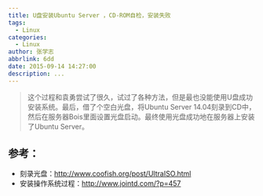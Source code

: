 ```yaml
---
title: U盘安装Ubuntu Server ，CD-ROM自检，安装失败
tags:
  - Linux
categories:
  - Linux
author: 张学志
abbrlink: 6dd
date: 2015-09-14 14:27:00
description: ...
---
```





> 这个过程和袁勇尝试了很久，试过了各种方法，但是最也没能使用U盘成功安装系统。最后，借了个空白光盘，将Ubuntu Server 14.04刻录到CD中，然后在服务器Bois里面设置光盘启动。最终使用光盘成功地在服务器上安装了Ubuntu Server。

## 参考：
* 刻录光盘：http://www.coofish.org/post/UltraISO.html
* 安装操作系统过程：http://www.jointd.com/?p=457
